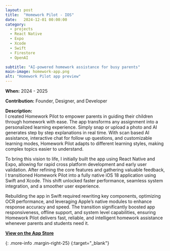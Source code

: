 ```yaml
---
layout: post
title:  "Homework Pilot - IOS"
date:   2024-12-01 00:00:00
category:
  - projects
  - React Native
  - Expo
  - Xcode
  - Swift
  - Firestore
  - OpenAI

subtitle: "AI-powered homework assistance for busy parents"
main-image: homework-app.png
alt: "Homework Pilot app preview"
---
```


**When:** 2024 - 2025

**Contribution:** Founder, Designer, and Developer

**Description:**  
I created Homework Pilot to empower parents in guiding their children through homework with ease. The app transforms any assignment into a personalized learning experience. Simply snap or upload a photo and AI generates step by step explanations in real time. With scan based AI assistance, interactive chat for follow up questions, and customizable learning modes, Homework Pilot adapts to different learning styles, making complex topics easier to understand.

To bring this vision to life, I initially built the app using React Native and Expo, allowing for rapid cross platform development and early user validation. After refining the core features and gathering valuable feedback, I transitioned Homework Pilot into a fully native iOS 18 application using Swift and Xcode. This shift unlocked faster performance, seamless system integration, and a smoother user experience.

Rebuilding the app in Swift required rewriting key components, optimizing OCR performance, and leveraging Apple’s native modules to enhance response accuracy and speed. The transition significantly boosted app responsiveness, offline support, and system level capabilities, ensuring Homework Pilot delivers fast, reliable, and intelligent homework assistance whenever parents and students need it.

**[View on the App Store]**

[View on the App Store]: https://apps.apple.com/us/app/homework-pilot-parent-help/id6477803794
{: .more-info .margin-right-25}
{:target="_blank"}
